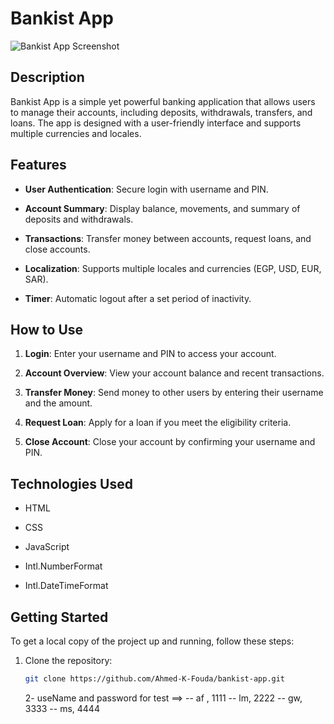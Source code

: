 # Bankist App

![Bankist App Screenshot](https://via.placeholder.com/800x400?text=Bankist+App)

## Description

Bankist App is a simple yet powerful banking application that allows users to manage their accounts, including deposits, withdrawals, transfers, and loans. The app is designed with a user-friendly interface and supports multiple currencies and locales.

## Features

- **User Authentication**: Secure login with username and PIN.
- **Account Summary**: Display balance, movements, and summary of deposits and withdrawals.

- **Transactions**: Transfer money between accounts, request loans, and close accounts.
- **Localization**: Supports multiple locales and currencies (EGP, USD, EUR, SAR).

- **Timer**: Automatic logout after a set period of inactivity.

## How to Use

1. **Login**: Enter your username and PIN to access your account.
2. **Account Overview**: View your account balance and recent transactions.

3. **Transfer Money**: Send money to other users by entering their username and the amount.
4. **Request Loan**: Apply for a loan if you meet the eligibility criteria.

5. **Close Account**: Close your account by confirming your username and PIN.

## Technologies Used

- HTML
- CSS

- JavaScript
- Intl.NumberFormat

- Intl.DateTimeFormat

## Getting Started

To get a local copy of the project up and running, follow these steps:

1. Clone the repository:
   ```sh
   git clone https://github.com/Ahmed-K-Fouda/bankist-app.git
   ```
   2- useName and password for test ==>
   -- af , 1111
   -- lm, 2222
   -- gw, 3333
   -- ms, 4444
